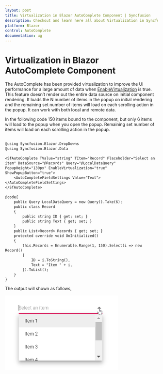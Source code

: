 ```yaml
---
layout: post
title: Virtualization in Blazor AutoComplete Component | Syncfusion
description: Checkout and learn here all about Virtualization in Syncfusion Blazor AutoComplete component and much more.
platform: Blazor
control: AutoComplete
documentation: ug
---
```


# Virtualization in Blazor AutoComplete Component

The AutoComplete has been provided virtualization to improve the UI performance for a large amount of data when [EnableVirtualization](https://help.syncfusion.com/cr/blazor/Syncfusion.Blazor.DropDowns.SfDropDownList-2.html#Syncfusion_Blazor_DropDowns_SfDropDownList_2_EnableVirtualization) is true. This feature doesn’t render out the entire data source on initial component rendering. It loads the N number of items in the popup on initial rendering and the remaining set number of items will load on each scrolling action in the popup. It can work with both local and remote data.

In the following code 150 items bound to the component, but only 6 items will load to the popup when you open the popup. Remaining set number of items will load on each scrolling action in the popup.

```cshtml

@using Syncfusion.Blazor.DropDowns
@using Syncfusion.Blazor.Data

<SfAutoComplete TValue="string" TItem="Record" Placeholder="Select an item" DataSource="@Records" Query="@LocalDataQuery" PopupHeight="130px" EnableVirtualization="true" ShowPopupButton="true">
    <AutoCompleteFieldSettings Value="Text"></AutoCompleteFieldSettings>
</SfAutoComplete>

@code{
    public Query LocalDataQuery = new Query().Take(6);
    public class Record
    {
        public string ID { get; set; }
        public string Text { get; set; }
    }
    public List<Record> Records { get; set; }
    protected override void OnInitialized()
    {
        this.Records = Enumerable.Range(1, 150).Select(i => new Record()
        {
            ID = i.ToString(),
            Text = "Item " + i,
        }).ToList();
    }
}
```

The output will shown as follows,

![Blazor AutoComplete with virtualization](./images/blazor_autocomplete_virtualization.gif)